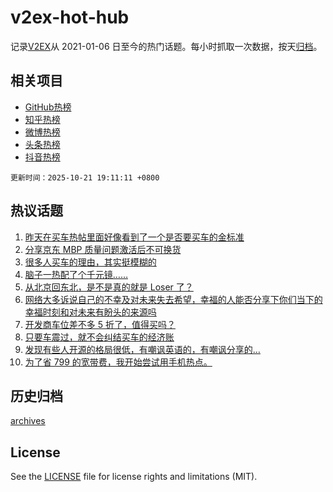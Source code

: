 # v2ex-hot-hub

 记录[V2EX](https://www.v2ex.com/)从 2021-01-06 日至今的热门话题。每小时抓取一次数据，按天[归档](archives)。
 
 ## 相关项目

- [GitHub热榜](https://github.com/lonnyzhang423/github-hot-hub)
- [知乎热榜](https://github.com/lonnyzhang423/zhihu-hot-hub)
- [微博热榜](https://github.com/lonnyzhang423/weibo-hot-hub)
- [头条热榜](https://github.com/lonnyzhang423/toutiao-hot-hub)
- [抖音热榜](https://github.com/lonnyzhang423/douyin-hot-hub)


 `更新时间：2025-10-21 19:11:11 +0800`

## 热议话题

1. [昨天在买车热帖里面好像看到了一个是否要买车的金标准](https://www.v2ex.com/t/1167190)
1. [分享京东 MBP 质量问题激活后不可换货](https://www.v2ex.com/t/1167264)
1. [很多人买车的理由，其实挺模糊的](https://www.v2ex.com/t/1167215)
1. [脑子一热配了个千元镜……](https://www.v2ex.com/t/1167188)
1. [从北京回东北，是不是真的就是 Loser 了？](https://www.v2ex.com/t/1167224)
1. [网络大多诉说自己的不幸及对未来失去希望，幸福的人能否分享下你们当下的幸福时刻和对未来有盼头的来源吗](https://www.v2ex.com/t/1167185)
1. [开发商车位差不多 5 折了，值得买吗？](https://www.v2ex.com/t/1167262)
1. [只要车震过，就不会纠结买车的经济账](https://www.v2ex.com/t/1167291)
1. [发现有些人开源的格局很低，有嘲讽英语的，有嘲讽分享的…](https://www.v2ex.com/t/1167275)
1. [为了省 799 的宽带费，我开始尝试用手机热点。](https://www.v2ex.com/t/1167211)

## 历史归档

[archives](archives)

## License

See the [LICENSE](LICENSE) file for license rights and limitations (MIT).
